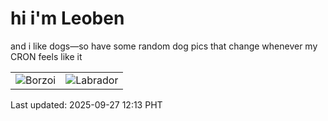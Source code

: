 # hi i'm Leoben

and i like dogs—so have some random dog pics that change whenever my CRON feels like it

|  |  |
|--------|----------|
| ![Borzoi](https://random-dog-vercel.vercel.app/api/random-borzoi?v=1758946438) | ![Labrador](https://random-dog-vercel.vercel.app/api/random-labrador?v=1758946438) |

Last updated: 2025-09-27 12:13 PHT
